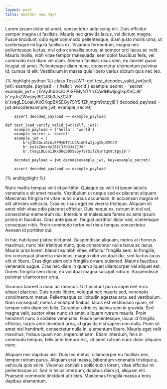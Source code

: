 ```yaml
---
layout: post
title: Another new day!
---
```


Lorem ipsum dolor sit amet, consectetur adipiscing elit. Duis efficitur semper magna ut facilisis. Mauris nec gravida lacus, vel dictum magna. Fusce tincidunt, odio eget commodo pellentesque, diam justo mollis urna, ut scelerisque mi ligula facilisis ex. Vivamus fermentum, magna nec pellentesque luctus, nisl odio convallis purus, at semper orci lacus ac velit. Mauris mollis, nibh vitae tempor malesuada, sem dolor faucibus felis, vel commodo erat diam vel diam. Aenean facilisis risus sem, eu laoreet quam feugiat sit amet. Pellentesque diam nunc, consectetur elementum pulvinar id, cursus id elit. Vestibulum in massa quis libero varius dictum quis nec leo.

{% highlight python %}
class TestJWT:
    def test_decodes_valid_jwt(self, jwt):
        example_payload = {'hello': 'world'}
        example_secret = 'secret'
        example_jwt = (
            b'eyJhbGciOiAiSFMyNTYiLCAidHlwIjogIkpXVCJ9'
            b'.eyJoZWxsbyI6ICJ3b3JsZCJ9'
            b'.tvagLDLoaiJKxOKqpBXSEGy7SYSifZhjntgm9ctpyj8')
        decoded_payload = jwt.decode(example_jwt, example_secret)

        assert decoded_payload == example_payload

    def test_load_verify_valid_jwt(self, jwt):
        example_payload = {'hello': 'world'}
        example_secret = 'secret'
        example_jwt = (
            b'eyJhbGciOiAiSFMyNTYiLCAidHlwIjogIkpXVCJ9'
            b'.eyJoZWxsbyI6ICJ3b3JsZCJ9'
            b'.tvagLDLoaiJKxOKqpBXSEGy7SYSifZhjntgm9ctpyj8')

        decoded_payload = jwt.decode(example_jwt, key=example_secret)

        assert decoded_payload == example_payload
{% endhighlight %}

Nunc mattis tempus velit id porttitor. Quisque ac velit id ipsum iaculis venenatis a sit amet mauris. Vestibulum ut neque sed ex placerat aliquam. Maecenas fringilla mi vitae nunc cursus accumsan. In accumsan magna et elit ultricies vehicula. Cras eu risus eget ex viverra tristique. Aliquam sit amet nibh vitae odio placerat efficitur. Duis neque ex, rutrum in nisl vel, consectetur elementum dui. Interdum et malesuada fames ac ante ipsum primis in faucibus. Cras ante ipsum, feugiat porttitor dolor sed, scelerisque consequat nibh. Proin commodo tortor vel risus tempus consectetur. Aenean id porttitor dui.

In hac habitasse platea dictumst. Suspendisse aliquam, metus at rhoncus maximus, nunc nisl tristique nunc, quis consectetur nulla lacus ac lacus. Mauris urna lorem, blandit eu nibh vitae, efficitur fringilla sem. In fringilla, leo consequat pharetra maximus, magna nibh volutpat dui, sed luctus lacus elit et libero. Cras dignissim odio fringilla ornare euismod. Mauris faucibus venenatis augue. Cras nec diam in quam aliquet ullamcorper vel aliquet est. Donec fringilla sem dolor, eu volutpat magna suscipit rutrum. Suspendisse pulvinar ullamcorper urna.

Vivamus laoreet a nunc ac rhoncus. Ut tincidunt purus imperdiet eros aliquet placerat. Duis turpis libero, volutpat nec mauris sed, venenatis condimentum metus. Pellentesque sollicitudin egestas arcu sed vestibulum. Nam consequat, metus a volutpat finibus, lacus est vestibulum quam, et tempor odio diam vel felis. Curabitur ultricies lacinia sem in gravida. Sed magna velit, auctor vitae nunc sit amet, aliquam rutrum mauris. Proin hendrerit nunc a sodales venenatis. Fusce pellentesque, lacus id fringilla efficitur, turpis ante tincidunt urna, id gravida nisl sapien non nulla. Proin sit amet nisl hendrerit, consectetur nulla in, elementum libero. Mauris eget velit maximus, finibus quam non, imperdiet sem. Etiam interdum, felis in commodo tempus, felis ante tempor est, sit amet rutrum nunc dolor aliquam nunc.

Aliquam nec dapibus nisl. Duis leo metus, ullamcorper eu facilisis nec, tempor rutrum purus. Aliquam erat massa, bibendum venenatis tristique a, vehicula quis enim. Vivamus convallis sollicitudin lorem, vitae efficitur mi pellentesque ut. Sed in tellus interdum, dapibus diam id, aliquam elit. Praesent commodo tincidunt ultricies. Maecenas fringilla massa a eros dapibus elementum.
